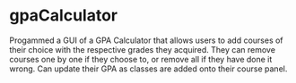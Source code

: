# gpaCalculator
Progammed a GUI of a GPA Calculator that allows users to add courses of their choice with the respective grades they acquired.
They can remove courses one by one if they choose to, or remove all if they have done it wrong. Can update their GPA as classes
are added onto their course panel. 
